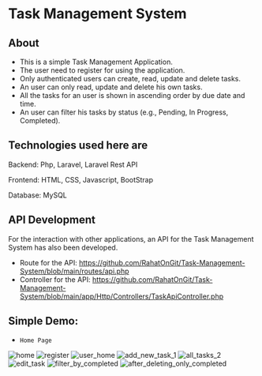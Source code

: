 # Task Management System

About
-----

- This is a simple Task Management Application.
- The user need to register for using the application.
- Only authenticated users can create, read, update and delete tasks.
- An user can only read, update and delete his own tasks.
- All the tasks for an user is shown in ascending order by due date and time.
- An user can filter his tasks by status (e.g., Pending, In Progress, Completed).


Technologies used here are
---------------------------

Backend: Php, Laravel, Laravel Rest API

Frontend: HTML, CSS, Javascript, BootStrap

Database: MySQL


API Development
---------------

 For the interaction with other applications, an API for the Task Management System has also been developed.
 
- Route for the API: https://github.com/RahatOnGit/Task-Management-System/blob/main/routes/api.php
- Controller for the API: https://github.com/RahatOnGit/Task-Management-System/blob/main/app/Http/Controllers/TaskApiController.php

Simple Demo:
-------------

*     Home Page

![home](https://github.com/user-attachments/assets/b7650127-3e0a-4c00-be78-a423fcd68b8b)
![register](https://github.com/user-attachments/assets/93f90390-aa10-4a8e-ad8e-bf2377e8611e)
![user_home](https://github.com/user-attachments/assets/cfc00eab-eacb-4823-a188-4bb6be219789)
![add_new_task_1](https://github.com/user-attachments/assets/908587fe-8791-444e-9b24-2c4dbe0ff480)
![all_tasks_2](https://github.com/user-attachments/assets/928364cd-0cd7-4c76-94a7-23e8982412a0)
![edit_task](https://github.com/user-attachments/assets/3bb0a420-7654-4be9-b15d-17b4c2a90144)
![filter_by_completed](https://github.com/user-attachments/assets/5f0ce86e-8d43-4c18-bd5a-fc64620b8055)
![after_deleting_only_completed](https://github.com/user-attachments/assets/9702e149-74c1-4e68-b572-76048ad3bd58)

